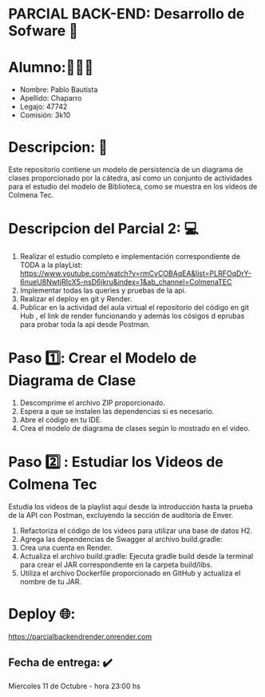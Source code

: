 # PARCIAL BACK-END: Desarrollo de Sofware 📓
# Alumno:🧑🏽‍💻
- Nombre: Pablo Bautista
- Apellido: Chaparro
- Legajo: 47742
- Comisión: 3k10
 # Descripcion: 📝
Este repositorio contiene un modelo de persistencia de un diagrama de clases proporcionado por la cátedra, así como un conjunto de actividades para el estudio del modelo de Biblioteca, como se muestra en los videos de Colmena Tec.

# Descripcion del Parcial 2: 💻
1. Realizar el estudio completo e implementación correspondiente de TODA a la playList: <br>
https://www.youtube.com/watch?v=rmCvCOBAqEA&list=PLRFOqDrY-6nueU8NwtjRIcX5-nsD6jkru&index=1&ab_channel=ColmenaTEC
2. Implementar todas las queries  y pruebas de la api.
3. Realizar el deploy en git y Render.
4. Publicar en la actividad del aula virtual el repositorio del código en git Hub , el link de render funcionando y además los cósigos d eprubas para probar toda la api desde Postman.
   
# Paso 1️⃣: Crear el Modelo de Diagrama de Clase
1. Descomprime el archivo ZIP proporcionado.
2. Espera a que se instalen las dependencias si es necesario.
3. Abre el código en tu IDE.
4. Crea el modelo de diagrama de clases según lo mostrado en el video.

# Paso 2️⃣ : Estudiar los Videos de Colmena Tec
Estudia los videos de la playlist aquí desde la introducción hasta la prueba de la API con Postman, excluyendo la sección de auditoría de Enver.
1. Refactoriza el código de los videos para utilizar una base de datos H2.
2. Agrega las dependencias de Swagger al archivo build.gradle:
3. Crea una cuenta en Render.
4. Actualiza el archivo build.gradle:
Ejecuta gradle build desde la terminal para crear el JAR correspondiente en la carpeta build/libs.
5. Utiliza el archivo Dockerfile proporcionado en GitHub y actualiza el nombre de tu JAR.

# Deploy 🌐:
https://parcialbackendrender.onrender.com
## Fecha de entrega: ✔️ 
Miercoles 11 de Octubre - hora 23:00 hs

